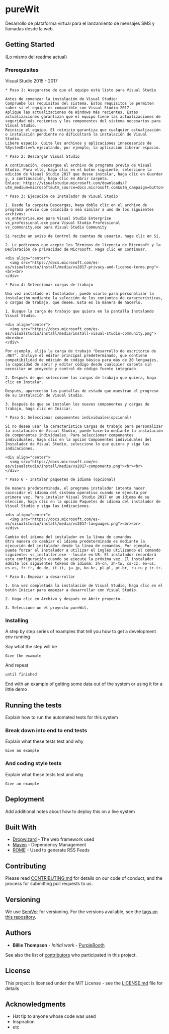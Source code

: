 # pureWit

Desarrollo de plataforma virtual para el lanzamiento de mensajes SMS y llamadas desde la web.

## Getting Started

(Lo mismo del readme actual)

### Prerequisites

Visual Studio 2015 - 2017
```
* Paso 1: Asegurarse de que el equipo está listo para Visual Studio

Antes de comenzar la instalación de Visual Studio:
Compruebe los requisitos del sistema. Estos requisitos le permiten saber si el equipo es compatible con Visual Studio 2017.
Aplique las actualizaciones de Windows más recientes. Estas actualizaciones garantizan que el equipo tiene las actualizaciones de seguridad más recientes y los componentes del sistema necesarios para Visual Studio.
Reinicie el equipo. El reinicio garantiza que cualquier actualización o instalación pendiente no dificultará la instalación de Visual Studio.
Libere espacio. Quite los archivos y aplicaciones innecesarios de %SystemDrive% ejecutando, por ejemplo, la aplicación Liberar espacio.

* Paso 2: Descargar Visual Studio

A continuación, descargue el archivo de programa previo de Visual Studio. Para ello, haga clic en el botón siguiente, seleccione la edición de Visual Studio 2017 que desee instalar, haga clic en Guardar y, a continuación, haga clic en Abrir carpeta.
Enlace: https://visualstudio.microsoft.com/downloads/?utm_medium=microsoft&utm_source=docs.microsoft.com&utm_campaign=button+cta&utm_content=download+vs2017

* Paso 3: Ejecución de Instalador de Visual Studio

1. Desde la carpeta Descargas, haga doble clic en el archivo de programa previo que coincida o sea similar a uno de los siguientes archivos:
vs_enterprise.exe para Visual Studio Enterprise
vs_professional.exe para Visual Studio Professional
vs_community.exe para Visual Studio Community 

Si recibe un aviso de Control de cuentas de usuario, haga clic en Sí.

2. Le pediremos que acepte los Términos de licencia de Microsoft y la Declaración de privacidad de Microsoft. Haga clic en Continuar.

<div align="center">
  <img src="https://docs.microsoft.com/es-es/visualstudio/install/media/vs2017-privacy-and-license-terms.png"><br><br>
</div>

* Paso 4: Seleccionar cargas de trabajo

Una vez instalado el Instalador, puede usarlo para personalizar la instalación mediante la selección de los conjuntos de características, o cargas de trabajo, que desee. Esta es la manera de hacerlo.

1. Busque la carga de trabajo que quiera en la pantalla Instalando Visual Studio.

<div align="center">
  <img src="https://docs.microsoft.com/es-es/visualstudio/install/media/install-visual-studio-community.png"><br><br>
</div>

Por ejemplo, elija la carga de trabajo "Desarrollo de escritorio de .NET". Incluye el editor principal predeterminado, que contiene compatibilidad de edición de código básica para más de 20 lenguajes, la capacidad de abrir y editar código desde cualquier carpeta sin necesitar un proyecto y control de código fuente integrado.

2. Después de que seleccione las cargas de trabajo que quiera, haga clic en Instalar.

Después, aparecerán las pantallas de estado que muestran el progreso de su instalación de Visual Studio.

3. Después de que se instalen los nuevos componentes y cargas de trabajo, haga clic en Iniciar.

* Paso 5: Seleccionar componentes individuales(opcional)

Si no desea usar la característica Cargas de trabajo para personalizar la instalación de Visual Studio, puede hacerlo mediante la instalación de componentes individuales. Para seleccionar componentes individuales, haga clic en la opción Componentes individuales del Instalador de Visual Studio, seleccione lo que quiera y siga las indicaciones.

<div align="center">
  <img src="https://docs.microsoft.com/es-es/visualstudio/install/media/vs2017-components.png"><br><br>
</div>

* Paso 6 - Instalar paquetes de idioma (opcional)

De manera predeterminada, el programa instalador intenta hacer coincidir el idioma del sistema operativo cuando se ejecuta por primera vez. Para instalar Visual Studio 2017 en un idioma de su elección, haga clic en la opción Paquetes de idioma del instalador de Visual Studio y siga las indicaciones.

<div align="center">
  <img src="https://docs.microsoft.com/es-es/visualstudio/install/media/vs2017-languages.png"><br><br>
</div>

Cambio del idioma del instalador en la línea de comandos
Otra manera de cambiar el idioma predeterminado es mediante la ejecución del instalador desde la línea de comandos. Por ejemplo, puede forzar al instalador a utilizar el inglés utilizando el comando siguiente: vs_installer.exe --locale en-US. El instalador recordará esta configuración cuando se ejecute la próxima vez. El instalador admite los siguientes tokens de idioma: zh-cn, zh-tw, cs-cz, en-us, es-es, fr-fr, de-de, it-it, ja-jp, ko-kr, pl-pl, pt-br, ru-ru y tr-tr.

* Paso 8: Empezar a desarrollar

1. Una vez completada la instalación de Visual Studio, haga clic en el botón Iniciar para empezar a desarrollar con Visual Studio.

2. Haga clic en Archivo y después en Abrir proyecto.

3. Seleccione un el proyecto pureWit. 

```

### Installing

A step by step series of examples that tell you how to get a development env running

Say what the step will be

```
Give the example
```

And repeat

```
until finished
```

End with an example of getting some data out of the system or using it for a little demo

## Running the tests

Explain how to run the automated tests for this system

### Break down into end to end tests

Explain what these tests test and why

```
Give an example
```

### And coding style tests

Explain what these tests test and why

```
Give an example
```

## Deployment

Add additional notes about how to deploy this on a live system

## Built With

* [Dropwizard](http://www.dropwizard.io/1.0.2/docs/) - The web framework used
* [Maven](https://maven.apache.org/) - Dependency Management
* [ROME](https://rometools.github.io/rome/) - Used to generate RSS Feeds

## Contributing

Please read [CONTRIBUTING.md](https://gist.github.com/PurpleBooth/b24679402957c63ec426) for details on our code of conduct, and the process for submitting pull requests to us.

## Versioning

We use [SemVer](http://semver.org/) for versioning. For the versions available, see the [tags on this repository](https://github.com/your/project/tags). 

## Authors

* **Billie Thompson** - *Initial work* - [PurpleBooth](https://github.com/PurpleBooth)

See also the list of [contributors](https://github.com/your/project/contributors) who participated in this project.

## License

This project is licensed under the MIT License - see the [LICENSE.md](LICENSE.md) file for details

## Acknowledgments

* Hat tip to anyone whose code was used
* Inspiration
* etc
